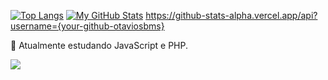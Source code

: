 
[![Top Langs](https://github-readme-stats.vercel.app/api/top-langs/?username=otaviosbms&langs_count=8)](https://github.com/otaviosbms/github-readme-stats)
[![My GitHub Stats](https://github-readme-stats.vercel.app/api/?username=otaviosbms&count_private=true&theme=tokyonight&showicons=true)]()
https://github-stats-alpha.vercel.app/api?username={your-github-otaviosbms}



🌱 Atualmente estudando JavaScript e PHP.

 <a href="https://www.linkedin.com/in/ot%C3%A1vio-sbms-204165245/" target="_blank"><img src="https://img.shields.io/badge/-LinkedIn-%230077B5?style=for-the-badge&logo=linkedin&logoColor=white" target="_blank"></a> 
<!--
**otaviosbms/otaviosbms** is a ✨ _special_ ✨ repository because its `README.md` (this file) appears on your GitHub profile.

Here are some ideas to get you started:

- 🔭 I’m currently working on ...
- 🌱 I’m currently learning ...
- 👯 I’m looking to collaborate on ...
- 🤔 I’m looking for help with ...
- 💬 Ask me about ...
- 📫 How to reach me: ...
- 😄 Pronouns: ...
- ⚡ Fun fact: ...
-->
